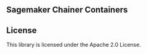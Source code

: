 ## Sagemaker Chainer Containers



## License

This library is licensed under the Apache 2.0 License. 
